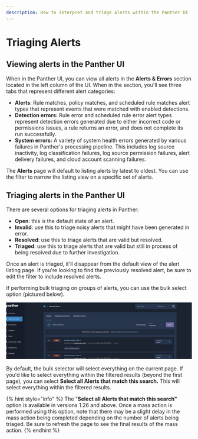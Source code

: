 ```yaml
---
description: How to interpret and triage alerts within the Panther UI
---
```


# Triaging Alerts

## Viewing alerts in the Panther UI

When in the Panther UI, you can view all alerts in the **Alerts & Errors** section located in the left column of the UI. When in the section, you'll see three tabs that represent different alert categories:

* **Alerts**: Rule matches, policy matches, and scheduled rule matches alert types that represent events that were matched with enabled detections.&#x20;
* **Detection errors:** Rule error and scheduled rule error alert types represent detection errors generated due to either incorrect code or permissions issues, a rule returns an error, and does not complete its run successfully.
* **System errors:** A variety of system health errors generated by various failures in Panther's processing pipeline. This includes log source inactivity, log classification failures, log source permission failures, alert delivery failures, and cloud account scanning failures.

The **Alerts** page will default to listing alerts by latest to oldest. You can use the filter to narrow the listing view on a specific set of alerts.

## Triaging alerts in the Panther UI

There are several options for triaging alerts in Panther:

* **Open**: this is the default state of an alert.&#x20;
* **Invalid**: use this to triage noisy alerts that might have been generated in error.
* **Resolved**: use this to triage alerts that are valid but resolved.
* **Triaged**: use this to triage alerts that are valid but still in process of being resolved due to further investigation.

Once an alert is triaged, it'll disappear from the default view of the alert listing page. If you're looking to find the previously resolved alert, be sure to edit the filter to include resolved alerts.

If performing bulk triaging on groups of alerts, you can use the bulk select option (pictured below).

![](<../.gitbook/assets/Screen Shot 2021-12-02 at 10.52.57 PM.png>)

By default, the bulk selector will select everything on the current page. If you'd like to select everything within the filtered results (beyond the first page), you can select **Select all Alerts that match this search.** This will select everything within the filtered results.

{% hint style="info" %}
The "**Select all Alerts that match this search"** option is available in versions 1.26 and above. Once a mass action is performed using this option, note that there may be a slight delay in the mass action being completed depending on the number of alerts being triaged. Be sure to refresh the page to see the final results of the mass action.
{% endhint %}
